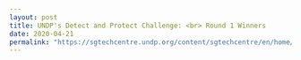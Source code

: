 ```yaml
---
layout: post
title: UNDP's Detect and Protect Challenge: <br> Round 1 Winners
date: 2020-04-21
permalink: "https://sgtechcentre.undp.org/content/sgtechcentre/en/home/blogs/-covid19detect-protect-challenge--announcing-round-1-winners1.html/"
---
```

